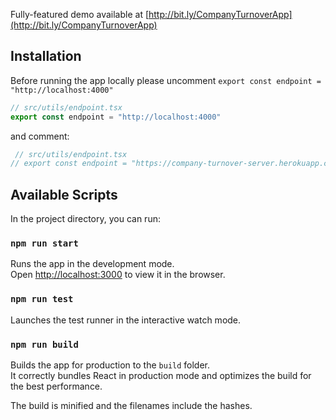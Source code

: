 Fully-featured demo available at [http://bit.ly/CompanyTurnoverApp](http://bit.ly/CompanyTurnoverApp)

## Installation
Before running the app locally please uncomment `export const endpoint = "http://localhost:4000"`
```typescript
// src/utils/endpoint.tsx
export const endpoint = "http://localhost:4000"
```
and comment:
```typescript
 // src/utils/endpoint.tsx
// export const endpoint = "https://company-turnover-server.herokuapp.com/"
```

## Available Scripts

In the project directory, you can run:

### `npm run start`

Runs the app in the development mode.<br>
Open [http://localhost:3000](http://localhost:3000) to view it in the browser.

### `npm run test`

Launches the test runner in the interactive watch mode.<br>

### `npm run build`

Builds the app for production to the `build` folder.<br>
It correctly bundles React in production mode and optimizes the build for the best performance.

The build is minified and the filenames include the hashes.<br>
